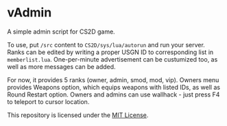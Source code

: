 # vAdmin

A simple admin script for CS2D game. 

To use, put ```/src``` content to ```CS2D/sys/lua/autorun``` and run your server. Ranks can be edited by writing a proper USGN ID to corresponding list in ```memberlist.lua```. One-per-minute advertisement can be custumized too, as well as more messages can be added.

For now, it provides 5 ranks (owner, admin, smod, mod, vip). Owners menu provides Weapons option, which equips weapons with listed IDs, as well as Round Restart option. Owners and admins can use wallhack - just press F4 to teleport to cursor location.

This repository is licensed under the [MIT License](./LICENSE).
